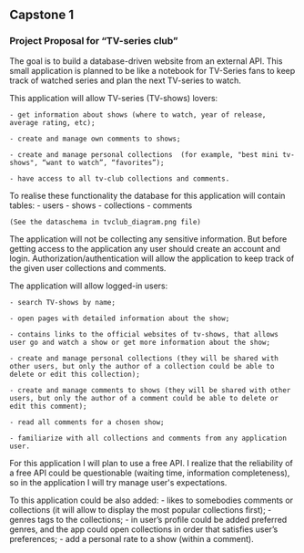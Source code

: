 ## Capstone 1 
### Project Proposal for “TV-series club” 
The goal is to build a database-driven website from an external API. This small application is planned to be like a notebook for TV-Series fans to keep track of watched series and plan the next TV-series to watch.  

This application will allow TV-series (TV-shows) lovers:

    - get information about shows (where to watch, year of release, average rating, etc);

    - create and manage own comments to shows;

    - create and manage personal collections  (for example, "best mini tv-shows", “want to watch”, “favorites”); 

    - have access to all tv-club collections and comments.

To realise these functionality the database for this application will contain tables: 
    - users
    - shows
    - collections
    - comments

    (See the dataschema in tvclub_diagram.png file) 

The application will not be collecting any sensitive information.  But before getting access to the application any user should create an account and login. Authorization/authentication will allow the application to keep track of the given user collections and comments. 

The application will allow logged-in users:

    - search TV-shows by name;

    - open pages with detailed information about the show;

    - contains links to the official websites of tv-shows, that allows user go and watch a show or get more information about the show;

    - create and manage personal collections (they will be shared with other users, but only the author of a collection could be able to delete or edit this collection);

    - create and manage comments to shows (they will be shared with other users, but only the author of a comment could be able to delete or edit this comment);

    - read all comments for a chosen show;

    - familiarize with all collections and comments from any application user.
  
    
For this application I will plan to use a free API. I realize  that the reliability of a free API could be questionable (waiting time, information completeness), so in the application I will try manage user's expectations.


To this application could be also added:
    - likes to somebodies comments or collections (it will allow to display the most popular collections first);
    - genres tags to the collections;
    - in user’s profile could be added preferred genres, and the app could open collections in order that satisfies user’s preferences;
    - add a personal rate to a show (within a comment).


 


